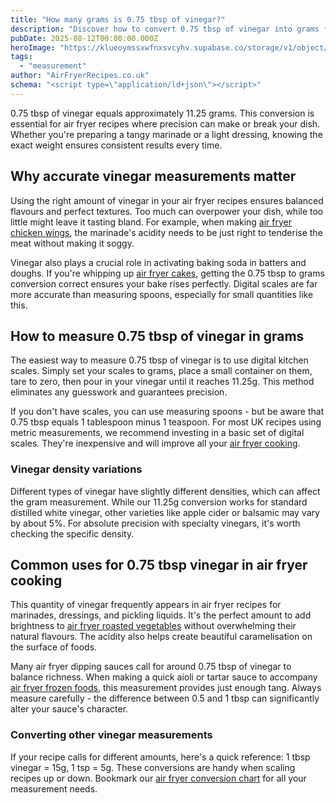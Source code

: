 ```yaml
---
title: "How many grams is 0.75 tbsp of vinegar?"
description: "Discover how to convert 0.75 tbsp of vinegar into grams for perfect air fryer recipes every time. Get precise measurements now!"
pubDate: 2025-08-12T00:00:00.000Z
heroImage: "https://klueoymssxwfnxsvcyhv.supabase.co/storage/v1/object/public/md/how-many-grams-is-0-75-tbsp-of-vinegar-609573f7.webp"
tags:
  - "measurement"
author: "AirFryerRecipes.co.uk"
schema: "<script type=\"application/ld+json\"></script>"
---
```


<p>0.75 tbsp of vinegar equals approximately 11.25 grams. This conversion is essential for air fryer recipes where precision can make or break your dish. Whether you're preparing a tangy marinade or a light dressing, knowing the exact weight ensures consistent results every time.</p>

<h2>Why accurate vinegar measurements matter</h2>
<p>Using the right amount of vinegar in your air fryer recipes ensures balanced flavours and perfect textures. Too much can overpower your dish, while too little might leave it tasting bland. For example, when making <a href=https://www.airfryerrecipe.co.uk/recipes>air fryer chicken wings</a>, the marinade's acidity needs to be just right to tenderise the meat without making it soggy.</p>
<p>Vinegar also plays a crucial role in activating baking soda in batters and doughs. If you're whipping up <a href=https://www.airfryerrecipe.co.uk/recipe-category/cakes>air fryer cakes</a>, getting the 0.75 tbsp to grams conversion correct ensures your bake rises perfectly. Digital scales are far more accurate than measuring spoons, especially for small quantities like this.</p>

<h2>How to measure 0.75 tbsp of vinegar in grams</h2>
<p>The easiest way to measure 0.75 tbsp of vinegar is to use digital kitchen scales. Simply set your scales to grams, place a small container on them, tare to zero, then pour in your vinegar until it reaches 11.25g. This method eliminates any guesswork and guarantees precision.</p>
<p>If you don't have scales, you can use measuring spoons - but be aware that 0.75 tbsp equals 1 tablespoon minus 1 teaspoon. For most UK recipes using metric measurements, we recommend investing in a basic set of digital scales. They're inexpensive and will improve all your <a href=https://www.airfryerrecipe.co.uk>air fryer cooking</a>.</p>

<h3>Vinegar density variations</h3>
<p>Different types of vinegar have slightly different densities, which can affect the gram measurement. While our 11.25g conversion works for standard distilled white vinegar, other varieties like apple cider or balsamic may vary by about 5%. For absolute precision with specialty vinegars, it's worth checking the specific density.</p>

<h2>Common uses for 0.75 tbsp vinegar in air fryer cooking</h2>
<p>This quantity of vinegar frequently appears in air fryer recipes for marinades, dressings, and pickling liquids. It's the perfect amount to add brightness to <a href=https://www.airfryerrecipe.co.uk/recipe-category/vegetables>air fryer roasted vegetables</a> without overwhelming their natural flavours. The acidity also helps create beautiful caramelisation on the surface of foods.</p>
<p>Many air fryer dipping sauces call for around 0.75 tbsp of vinegar to balance richness. When making a quick aioli or tartar sauce to accompany <a href=https://www.airfryerrecipe.co.uk/recipe-category/frozen-foods>air fryer frozen foods</a>, this measurement provides just enough tang. Always measure carefully - the difference between 0.5 and 1 tbsp can significantly alter your sauce's character.</p>

<h3>Converting other vinegar measurements</h3>
<p>If your recipe calls for different amounts, here's a quick reference: 1 tbsp vinegar = 15g, 1 tsp = 5g. These conversions are handy when scaling recipes up or down. Bookmark our <a href=https://www.airfryerrecipe.co.uk/air-fryer-conversion-chart>air fryer conversion chart</a> for all your measurement needs.</p>